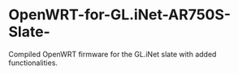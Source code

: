 # OpenWRT-for-GL.iNet-AR750S-Slate-
Compiled OpenWRT firmware for the GL.iNet slate with added functionalities.
